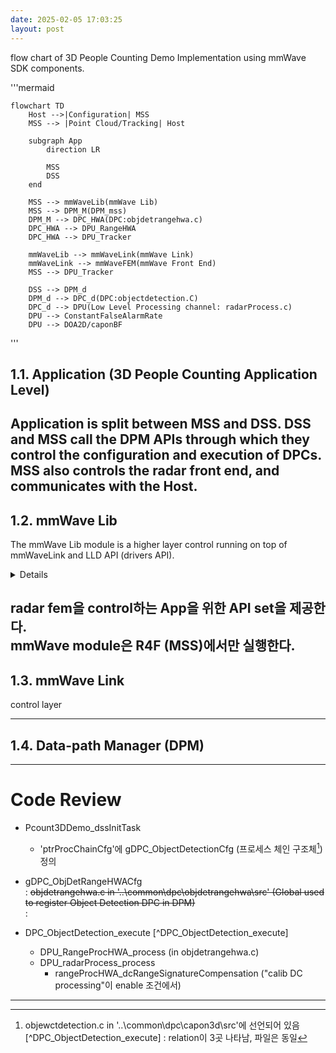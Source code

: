 ```yaml
---
date: 2025-02-05 17:03:25
layout: post
---
```



flow chart of 3D People Counting Demo Implementation using mmWave SDK components.  

'''mermaid  

    flowchart TD  
        Host -->|Configuration| MSS  
        MSS --> |Point Cloud/Tracking| Host  

        subgraph App
            direction LR

            MSS
            DSS
        end

        MSS --> mmWaveLib(mmWave Lib)
        MSS --> DPM_M(DPM_mss)
        DPM_M --> DPC_HWA(DPC:objdetrangehwa.c)
        DPC_HWA --> DPU_RangeHWA
        DPC_HWA --> DPU_Tracker

        mmWaveLib --> mmWaveLink(mmWave Link)
        mmWaveLink --> mmWaveFEM(mmWave Front End)
        MSS --> DPU_Tracker

        DSS --> DPM_d
        DPM_d --> DPC_d(DPC:objectdetection.C)
        DPC_d --> DPU(Low Level Processing channel: radarProcess.c)
        DPU --> ConstantFalseAlarmRate
        DPU --> DOA2D/caponBF
'''  

## 1.1. Application (3D People Counting Application Level)  

Application is split between MSS and DSS. DSS and MSS call the DPM APIs through which they control the configuration and execution of DPCs.  
MSS also controls the radar front end, and communicates with the Host.  
---  

## 1.2. mmWave Lib  

The mmWave Lib module is a higher layer control running on top of mmWaveLink and LLD API (drivers API).  

<details>
    mmWave Lib module은 mmWaveLink와 LLD API(드라이버 API) 위에서 실행되는 상위 제어 계층이다.  
</details>  

radar fem을 control하는 App을 위한 API set을 제공한다.  
mmWave module은 R4F (MSS)에서만 실행한다.
---

## 1.3. mmWave Link  
control layer  

--- 

## 1.4. Data-path Manager (DPM)  

---

# Code Review  


- Pcount3DDemo_dssInitTask
  + 'ptrProcChainCfg'에 gDPC_ObjectDetectionCfg (프로세스 체인 구조체[^procChainCfg]) 정의

- gDPC_ObjDetRangeHWACfg   
  : ~~objdetrangehwa.c in '..\common\dpc\objdetrangehwa\src' (Global used to register Object Detection DPC in DPM)~~  
  : 

- DPC_ObjectDetection_execute [^DPC_ObjectDetection_execute]  
  + DPU_RangeProcHWA_process (in objdetrangehwa.c)
  + DPU_radarProcess_process
    - rangeProcHWA_dcRangeSignatureCompensation ("calib DC processing"이 enable 조건에서)




---
[^ procChainCfg]: objewctdetection.c in '..\common\dpc\capon3d\src'에 선언되어 있음  
[^DPC_ObjectDetection_execute] : relation이 3곳 나타남, 파일은 동일